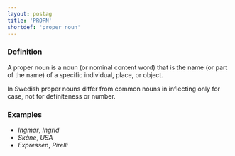 ```yaml
---
layout: postag
title: 'PROPN'
shortdef: 'proper noun'
---
```


### Definition

A proper noun is a noun (or nominal content word) that is the name (or
part of the name) of a specific individual, place, or object.

In Swedish proper nouns differ from common nouns in inflecting only for case, not for definiteness or number.

### Examples

- _Ingmar_, _Ingrid_
- _Skåne_, _USA_
- _Expressen_, _Pirelli_
<!-- Interlanguage links updated St lis 3 20:58:13 CET 2021 -->
